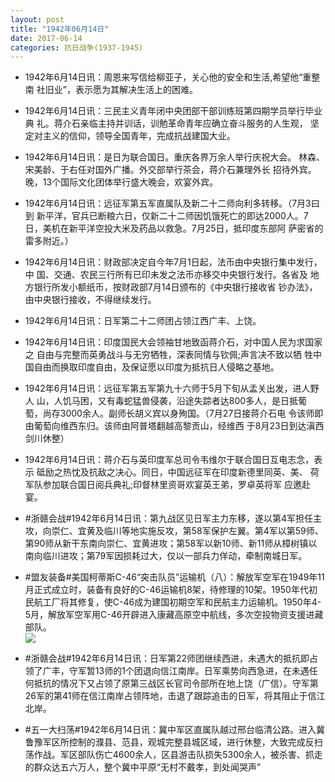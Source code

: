 ```yaml
---
layout: post
title: "1942年06月14日"
date: 2017-06-14
categories: 抗日战争(1937-1945)
---
```


<meta name="referrer" content="no-referrer" />

- 1942年6月14日讯：周恩来写信给柳亚子，关心他的安全和生活,希望他“重整南 社旧业”，表示愿为其解决生活上的困难。 

- 1942年6月14日讯：三民主义青年闭中央团部干部训练班第四期学员举行毕业典 礼。蒋介石亲临主持并训话，训勉革命青年应确立奋斗服务的人生观， 坚定对主义的信仰，领导全国青年，完成抗战建国大业。 

- 1942年6月14日讯：是日为联合国日。重庆各界万余人举行庆祝大会。 林森、宋美龄、于右任对国外广播。外交部举行茶会，蒋介石兼理外长 招待外宾。晚，13个国际文化团体举行盛大晚会，欢宴外宾。 

- 1942年6月14日讯：远征军第五军直属队及新二十二师向利多转移。（7月3曰到 新平洋，官兵已断粮六日，仅新二十二师因饥饿死亡的即达2000人。7 日，美机在新平洋空投大米及药品以救急。7月25日，抵印度东部阿 萨密省的雷多附近。） 

- 1942年6月14日讯：财政部决定自今年7月1日起，法币由中央银行集中发行，中 国、交通、农民三行所有已印未发之法币亦移交中央银行发行。各省及 地方银行所发小额纸币，按财政部7月14日颁布的《中央银行接收省 钞办法》，由中央银行接收，不得继续发行。 

- 1942年6月14日讯：日军第二十二师团占领江西广丰、上饶。 

- 1942年6月14日讯：印度国民大会领袖甘地致函蒋介石，对中国人民为求国家之 自由与完整而英勇战斗与无穷牺牲，深表同情与钦佩;声言决不致以牺 牲中国自由而换取印度自由，及保证愿以印度为抵抗日人侵略之基地。 

- 1942年6月14日讯：远征军第五军第九十六师于5月下旬从孟关出发，进人野人 山，人饥马困，又有毒蛇猛兽侵袭，沿途失踪者达800多人，是日抵葡 萄，尚存3000余人。副师长胡义宾以身殉国。（7月27日接蒋介石电 令该师即由葡萄向维西东归。该师由阿普塔翻越高黎贡山，经维西 于8月23日到达滇西剑川休整） 

- 1942年6月14日讯：蒋介石与英印度军总司令韦维尔于联合国日互电志念，表示 砥励之热忱及抗敌之决心。同日，中国远征军在印度新德里同英、美、 荷军队参加联合国日阅兵典礼;印督林里资哥欢宴英王弟，罗卓英将军 应邀赴宴。 

- #浙赣会战#1942年6月14日讯：第九战区见日军主力东移，遂以第4军担任主攻，向崇仁、宜黄及临川等地实施反攻，第58军保护左翼。第4军以第59师、第90师从新干东南向崇仁、宜黄进攻；第58军以新10师、新11师从樟树镇以南向临川进攻；第79军因损耗过大，仅以一部兵力佯动，牵制南城日军。 

- #盟友装备#美国柯蒂斯C-46“突击队员”运输机（八）：解放军空军在1949年11月正式成立时，装备有良好的C-46运输机8架，待修理的10架。1950年代初民航工厂将其修复，使C-46成为建国初期空军和民航主力运输机。1950年4-5月，解放军空军用C-46开辟进入康藏高原空中航线，多次空投物资支援进藏部队。 <br/><img src="https://wx4.sinaimg.cn/large/aca367d8ly1fgki0pei63j20b40gf40y.jpg" />

- #浙赣会战#1942年6月14日讯：日军第22师团继续西进，未遇大的抵抗即占领了广丰，守军暂13师的1个团退向信江南岸。日军乘势向西急进，在未遇任何抵抗的情况下又占领了原第三战区长官司令部所在地上饶（广信）。守军第26军的第41师在信江南岸占领阵地，击退了跟踪追击的日军，将其阻止于信江北岸。 

- #五一大扫荡#1942年6月14日讯：冀中军区直属队越过邢台临清公路。进入冀鲁豫军区所控制的濮县、范县，观城完整县城区域，进行休整，大致完成反扫荡作战。军区部队伤亡4600余人，区县游击队损失5300余人，被杀害、抓走的群众达五六万人，整个冀中平原“无村不戴孝，到处闻哭声” 

